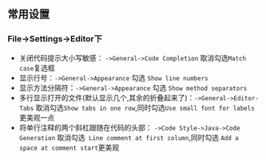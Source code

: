 ## 常用设置

### File->Settings->Editor下
- 关闭代码提示大小写敏感： `->General->Code Completion`  取消勾选`Match case`复选框
- 显示行号：`->General->Appearance` 勾选 `Show line numbers`
- 显示方法分隔符：`->General->Appearance` 勾选 `Show method separators`
- 多行显示打开的文件(默认显示几个,其余的折叠起来了)：`->General->Editor-Tabs` 取消勾选`Show tabs in one row`,同时勾选`Use small font for labels`更美观一点
- 将单行注释的两个斜杠跟随在代码的头部： `->Code Style->Java->Code Generation` 取消勾选` Line comment at first column`,同时勾选 `Add a space at comment start`更美观